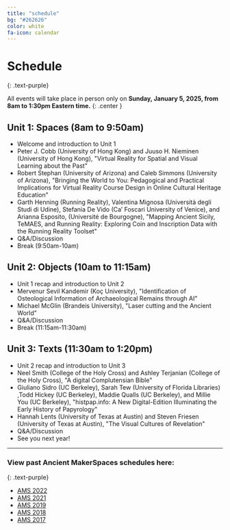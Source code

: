```yaml
---
title: "schedule"
bg: "#262626"
color: white
fa-icon: calendar
---
```


# Schedule
{: .text-purple}

All events will take place in person only on **Sunday, January 5, 2025, from 8am to 1:30pm Eastern time.** 
{: .center }

## Unit 1: Spaces (8am to 9:50am)
* Welcome and introduction to Unit 1
* Peter J. Cobb (University of Hong Kong) and Juuso H. Nieminen (University of Hong Kong), "Virtual Reality for Spatial and Visual Learning about the Past"
* Robert Stephan (University of Arizona) and Caleb Simmons (University of Arizona), "Bringing the World to You: Pedagogical and Practical Implications for Virtual Reality Course Design in Online Cultural Heritage Education"
* Garth Henning (Running Reality), Valentina Mignosa (Università degli Studi di Udine), Stefania De Vido (Ca’ Foscari University of Venice), and Arianna Esposito, (Université de Bourgogne), "Mapping Ancient Sicily, TeMAES, and Running Reality: Exploring Coin and Inscription Data with the Running Reality Toolset"
* Q&A/Discussion
* Break (9:50am-10am)

## Unit 2: Objects (10am to 11:15am)
* Unit 1 recap and introduction to Unit 2
* Mervenur Sevil Kandemir (Koç University), "Identification of Osteological Information of Archaeological Remains through AI"
* Michael McGlin (Brandeis University), "Laser cutting and the Ancient World"
* Q&A/Discussion
* Break (11:15am-11:30am)

## Unit 3: Texts (11:30am to 1:20pm)
* Unit 2 recap and introduction to Unit 3 
* Neel Smith (College of the Holy Cross) and Ashley Terjanian (College of the Holy Cross), "A digital Complutensian Bible"
* Giuliano Sidro (UC Berkeley), Sarah Tew (University of Florida Libraries) ,Todd Hickey (UC Berkeley), Maddie Qualls (UC Berkeley), and Millie You (UC Berkeley), "histpap.info: A New Digital-Edition Illuminating the Early History of Papyrology"
* Hannah Lents (University of Texas at Austin) and Steven Friesen (University of Texas at Austin), "The Visual Cultures of Revelation"
* Q&A/Discussion
* See you next year!

***

### View past Ancient MakerSpaces schedules here:
{: .text-purple}
- [AMS 2022](https://libatique.info/AMS2022/)
- [AMS 2021](https://rachelstarry.github.io/AMS2021/)
- [AMS 2019](https://diyclassics.github.io/ams-2019/)
- [AMS 2018](https://diyclassics.github.io/ams-2018/)
- [AMS 2017](https://diyclassics.github.io/ams/)
